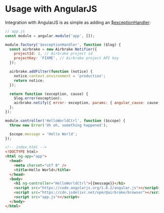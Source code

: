 # Usage with AngularJS

Integration with AngularJS is as simple as adding an [$exceptionHandler][1]:

```js
// app.js
const module = angular.module('app', []);

module.factory('$exceptionHandler', function ($log) {
  const airbrake = new Airbrake.Notifier({
    projectId: 1, // Airbrake project id
    projectKey: 'FIXME', // Airbrake project API key
  });

  airbrake.addFilter(function (notice) {
    notice.context.environment = 'production';
    return notice;
  });

  return function (exception, cause) {
    $log.error(exception);
    airbrake.notify({ error: exception, params: { angular_cause: cause } });
  };
});

module.controller('HelloWorldCtrl', function ($scope) {
  throw new Error('Uh oh, something happened');

  $scope.message = 'Hello World';
});
```

```html
<!-- index.html -->
<!DOCTYPE html>
<html ng-app="app">
  <head>
    <meta charset="utf 8" />
    <title>Hello World</title>
  </head>
  <body>
    <h1 ng-controller="HelloWorldCtrl">{{message}}</h1>
    <script src="https://code.angularjs.org/1.8.2/angular.js"></script>
    <script src="https://cdn.jsdelivr.net/npm/@airbrake/browser"></script>
    <script src="app.js"></script>
  </body>
</html>
```

[1]: https://docs.angularjs.org/api/ng/service/$exceptionHandler
